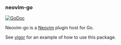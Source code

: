 ### neovim-go

[![GoDoc](https://godoc.org/github.com/garyburd/neovim-go?status.svg)](https://godoc.org/github.com/garyburd/neovim-go)

Neovim-go is a [Neovim](https://neovim.io/) plugin host for Go.

See [vigor](https://github.com/garyburd/vigor) for an example of how to use this package.
